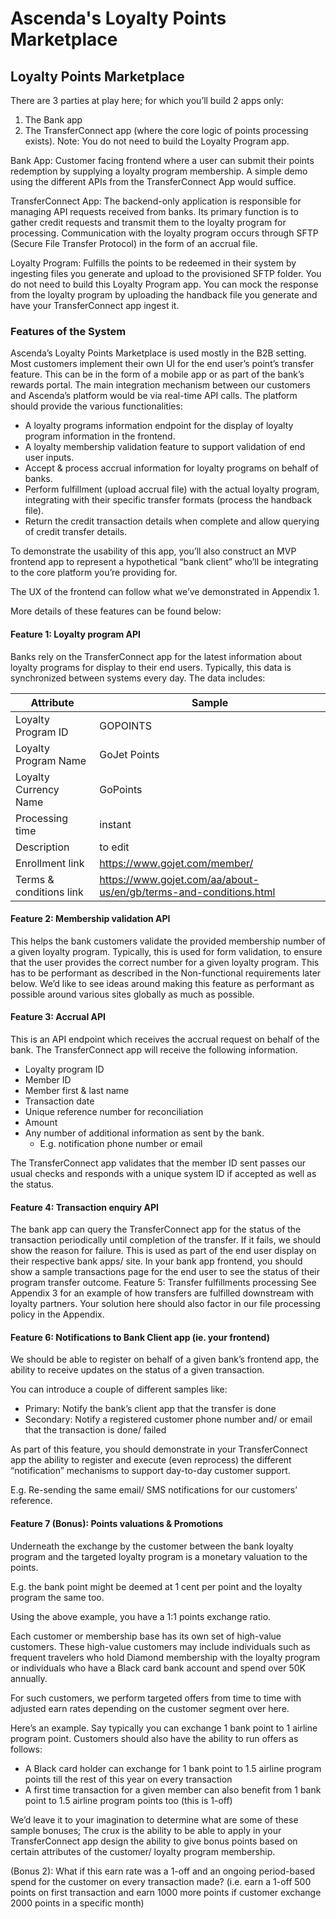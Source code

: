 # Ascenda's Loyalty Points Marketplace
## Loyalty Points Marketplace
There are 3 parties at play here; for which you’ll build 2 apps only:
1. The Bank app
2. The TransferConnect app (where the core logic of points processing exists). 
Note: You do not need to build the Loyalty Program app.

Bank App: Customer facing frontend where a user can submit their points redemption by supplying a loyalty program membership. A simple demo using the different APIs from the TransferConnect App would suffice.

TransferConnect App: The backend-only application is responsible for managing API requests received from banks. Its primary function is to gather credit requests and transmit them to the loyalty program for processing. Communication with the loyalty program occurs through SFTP (Secure File Transfer Protocol) in the form of an accrual file.

Loyalty Program: Fulfills the points to be redeemed in their system by ingesting files you generate and upload to the provisioned SFTP folder. You do not need to build this Loyalty Program app. You can mock the response from the loyalty program by uploading the handback file you generate and have your TransferConnect app ingest it.

### Features of the System 

Ascenda’s Loyalty Points Marketplace is used mostly in the B2B setting. Most customers implement their own UI for the end user’s point’s transfer feature. This can be in the form of a mobile app or as part of the bank’s rewards portal. The main integration mechanism between our customers and Ascenda’s platform would be via real-time API calls. 
The platform should provide the various functionalities: 
- A loyalty programs information endpoint for the display of loyalty program information in the frontend. 
- A loyalty membership validation feature to support validation of end user inputs.
- Accept & process accrual information for loyalty programs on behalf of banks.
- Perform fulfillment (upload accrual file) with the actual loyalty program, integrating with their specific transfer formats (process the handback file).
- Return the credit transaction details when complete and allow querying of credit transfer details.

To demonstrate the usability of this app, you’ll also construct an MVP frontend app to represent a hypothetical “bank client” who’ll be integrating to the core platform you’re providing for.

The UX of the frontend can follow what we’ve demonstrated in Appendix 1.

More details of these features can be found below:
#### Feature 1: Loyalty program API 
Banks rely on the TransferConnect app for the latest information about loyalty programs for display to their end users. Typically, this data is synchronized between systems every day.
The data includes: 

| Attribute | Sample | 
| --- | --- |
| Loyalty Program ID | GOPOINTS |
| Loyalty Program Name | GoJet Points |
| Loyalty Currency Name | GoPoints | 
| Processing time | instant | 
| Description | to edit | 
| Enrollment link | https://www.gojet.com/member/ |
| Terms & conditions link | https://www.gojet.com/aa/about-us/en/gb/terms-and-conditions.html |

#### Feature 2: Membership validation API
This helps the bank customers validate the provided membership number of a given loyalty program. Typically, this is used for form validation, to ensure that the user provides the correct number for a given loyalty program. 
This has to be performant as described in the Non-functional requirements later below. 
We’d like to see ideas around making this feature as performant as possible around various sites globally as much as possible. 

#### Feature 3: Accrual API
This is an API endpoint which receives the accrual request on behalf of the bank. The TransferConnect app will receive the following information.

- Loyalty program ID 
- Member ID 
- Member first & last name 
- Transaction date 
- Unique reference number for reconciliation 
- Amount 
- Any number of additional information as sent by the bank. 
  - E.g. notification phone number or email

The TransferConnect app validates that the member ID sent passes our usual checks and responds with a unique system ID if accepted as well as the status. 

#### Feature 4: Transaction enquiry API
The bank app can query the TransferConnect app for the status of the transaction periodically until completion of the transfer. If it fails, we should show the reason for failure. 
This is used as part of the end user display on their respective bank apps/ site. 
In your bank app frontend, you should show a sample transactions page for the end user to see the status of their program transfer outcome. 
Feature 5: Transfer fulfillments processing
See Appendix 3 for an example of how transfers are fulfilled downstream with loyalty partners. Your solution here should also factor in our file processing policy in the Appendix.

#### Feature 6: Notifications to Bank Client app (ie. your frontend)

We should be able to register on behalf of a given bank’s frontend app, the ability to receive updates on the status of a given transaction.

You can introduce a couple of different samples like: 

- Primary: Notify the bank’s client app that the transfer is done
- Secondary: Notify a registered customer phone number and/ or email that the transaction is done/ failed

As part of this feature, you should demonstrate in your TransferConnect app the ability to register and execute (even reprocess) the different “notification” mechanisms to support day-to-day customer support.

E.g. Re-sending the same email/ SMS notifications for our customers’ reference.

#### Feature 7 (Bonus): Points valuations & Promotions

Underneath the exchange by the customer between the bank loyalty program and the targeted loyalty program is a monetary valuation to the points.

E.g. the bank point might be deemed at 1 cent per point and the loyalty program the same too.

Using the above example, you have a 1:1 points exchange ratio. 

Each customer or membership base has its own set of high-value customers. These high-value customers may include individuals such as frequent travelers who hold Diamond membership with the loyalty program or individuals who have a Black card bank account and spend over 50K annually.

For such customers, we perform targeted offers from time to time with adjusted earn rates depending on the customer segment over here.

Here’s an example. Say typically you can exchange 1 bank point to 1 airline program point. Customers should also have the ability to run offers as follows:
- A Black card holder can exchange for 1 bank point to 1.5 airline program points till the rest of this year on every transaction
- A first time transaction for a given member can also benefit from 1 bank point to 1.5 airline program points too (this is 1-off)

We’d leave it to your imagination to determine what are some of these sample bonuses; The crux is the ability to be able to apply in your TransferConnect app design the ability to give bonus points based on certain attributes of the customer/ loyalty program membership.

(Bonus 2): What if this earn rate was a 1-off and an ongoing period-based spend for the customer on every transaction made? (i.e. earn a 1-off 500 points on first transaction and earn 1000 more points if customer exchange 2000 points in a specific month)
